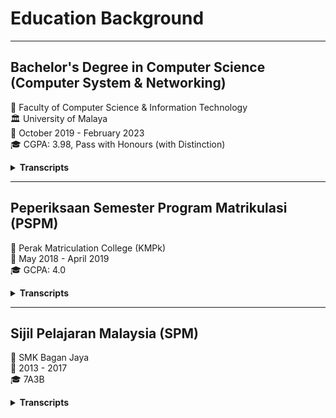# Education Background


<!--more-->

***

## **Bachelor's Degree in Computer Science (Computer System & Networking)**
:school: Faculty of Computer Science & Information Technology  
:classical_building: University of Malaya  
:date: October 2019 - February 2023  
:mortar_board: CGPA: 3.98, Pass with Honours (with Distinction)  

<details><summary><strong>Transcripts</strong></summary>
<p><strong>Core</strong></p>
<ol>
  <li>Network Technology Foundation: A</li>
  <li>Network Security: A+</li>
  <li>Advanced Network Technology: A+</li>
  <li>Enterprise Network Design & Management: A+</li>
  <li>Cryptography: A+</li>
  <li>Information Security Management & Ethics: A+</li>
  <li>Computer Penetration: A+</li>
  <li>Principles of Distributed Systems: A</li>
  <li>Computing Mathematics: A+</li>
  <li>Mathematics in Networking: A+</li>
  <li>Probability and Statistics: A</li>
  <li>Information Systems: A</li>
  <li>Internet Technology: A+</li>
  <li>Database: A</li>
  <li>Fundamentals of Programming: A+</li>
  <li>Fundamentals of Artificial Intelligence: A+</li>
  <li>Data Structure: A+</li>
  <li>Software Modelling: A</li>
  <li>Algorithm Design and Analysis: A</li>
  <li>Digital Design and Hardware Description Language: A</li>
  <li>Soft Computing: A+</li>
  <li>Computer Systems and Organization: A</li>
  <li>Computer System Architecture: A</li>
  <li>Operating Systems: A</li>
  <li>Embedded System Programming: A</li>
</ol>
<p><strong>Language Studies</strong></p>
<ol>
  <li>Mastering English VI: A</li>
  <li>Technical Writing Skills in English: A-</li>
  <li>Basic Korean Language: A</li>
</ol>
<p><strong>misc.</strong></p>
<ol>
  <li>Academic Project I: A+</li>
  <li>Academic Project II: A+</li>
  <li>Industrial Training: A+</li>
  <li>Basic Entrepreneurship Enculturation: A</li>
  <li>Community Server: A+</li>
  <li>The Islamic and Asian Civilization: A-</li>
  <li>Information Literay: A+</li>
  <li>Social Engagement: A</li>
  <li>Appeciation of Ethics and Civilizations: A</li>
  <li>Thinking and Communication Skills: A</li>
  <li>Project Management: A-</li>
</ol>
</details>
        
***

## **Peperiksaan Semester Program Matrikulasi (PSPM)**
:school: Perak Matriculation College (KMPk)  
:date: May 2018 - April 2019  
:mortar_board: GCPA: 4.0

<details><summary><strong>Transcripts</strong></summary>
<ol>
  <li>Computer Science: A</li>
  <li>Chemistry: A</li>
  <li>Physics: A</li>
  <li>Mathematics: A</li>
  <li>English: A-</li>
  <li>Malaysian University English Test (MUET): Band 4</li>
</ol>
</details>

***

## **Sijil Pelajaran Malaysia (SPM)**
:school: SMK Bagan Jaya  
:date: 2013 - 2017  
:mortar_board: 7A3B 

<details><summary><strong>Transcripts</strong></summary>
<ol>
  <li>Chemistry: A+</li>
  <li>Physics: A+</li>
  <li>Biology: A</li>
  <li>Additional Maths: A+</li>
  <li>Modern Maths: A+</li>
  <li>English: A</li>
  <li>History: A</li>
  <li>Moral: B+</li>
  <li>Malay: B+</li>
  <li>Chinese: B</li>
</ol>
</details>
